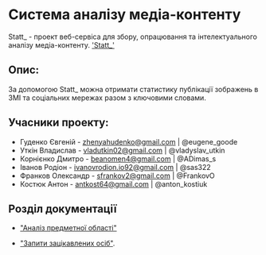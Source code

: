 # Система аналізу медіа-контенту
Statt_ - проект веб-сервіса для збору, опрацювання та інтелектуального аналізу медіа-контенту.
['Statt_'](/docs/images/Statt.png)

## Опис:

За допомогою Statt_ можна отримати статистику публікації зображень в ЗМІ та соціальних мережах разом з ключовими словами. 

## Учасники проекту:

- Гуденко Євгеній - zhenyahudenko@gmail.com | @eugene_goode
- Уткін Владислав - vladutkin02@gmail.com | @vladyslav_utkin
- Корнієнко Дмитро - beanomen4@gmail.com | @ADimas_s
- Іванов Родіон - ivanovrodion.io92@gmail.com | @sas322
- Франков Олександр - sfrankov2@gmail.com | @FrankovO
- Костюк Антон - antkost64@gmail.com | @anton_kostiuk

## Розділ документації

 - ["Аналіз предметної області"](docs/requirements/state-of-the-art.md)
 
 - ["Запити зацікавлених осіб"](docs/requirements/stakeholders-needs.md).


